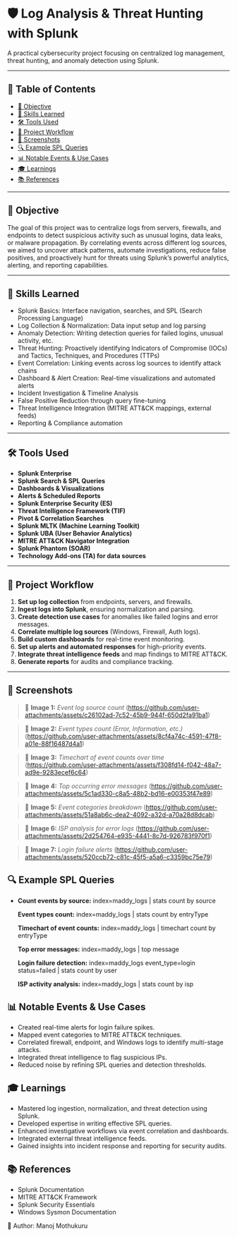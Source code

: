 # 🛡️ Log Analysis & Threat Hunting with Splunk

A practical cybersecurity project focusing on centralized log management, threat hunting, and anomaly detection using Splunk.

---

## 📖 Table of Contents

- [🎯 Objective](#-objective)
- [🧠 Skills Learned](#-skills-learned)
- [🛠️ Tools Used](#-tools-used)
- [🚀 Project Workflow](#-project-workflow)
- [📸 Screenshots](#-screenshots)
- [🔍 Example SPL Queries](#-example-spl-queries)
- [📊 Notable Events & Use Cases](#-notable-events--use-cases)
- [🎓 Learnings](#-learnings)
- [📚 References](#-references)

---

## 🎯 Objective

The goal of this project was to centralize logs from servers, firewalls, and endpoints to detect suspicious activity such as unusual logins, data leaks, or malware propagation. By correlating events across different log sources, we aimed to uncover attack patterns, automate investigations, reduce false positives, and proactively hunt for threats using Splunk’s powerful analytics, alerting, and reporting capabilities.

---

## 🧠 Skills Learned

- Splunk Basics: Interface navigation, searches, and SPL (Search Processing Language)
- Log Collection & Normalization: Data input setup and log parsing
- Anomaly Detection: Writing detection queries for failed logins, unusual activity, etc.
- Threat Hunting: Proactively identifying Indicators of Compromise (IOCs) and Tactics, Techniques, and Procedures (TTPs)
- Event Correlation: Linking events across log sources to identify attack chains
- Dashboard & Alert Creation: Real-time visualizations and automated alerts
- Incident Investigation & Timeline Analysis
- False Positive Reduction through query fine-tuning
- Threat Intelligence Integration (MITRE ATT&CK mappings, external feeds)
- Reporting & Compliance automation

---

## 🛠️ Tools Used

- **Splunk Enterprise**
- **Splunk Search & SPL Queries**
- **Dashboards & Visualizations**
- **Alerts & Scheduled Reports**
- **Splunk Enterprise Security (ES)**
- **Threat Intelligence Framework (TIF)**
- **Pivot & Correlation Searches**
- **Splunk MLTK (Machine Learning Toolkit)**
- **Splunk UBA (User Behavior Analytics)**
- **MITRE ATT&CK Navigator Integration**
- **Splunk Phantom (SOAR)**
- **Technology Add-ons (TA) for data sources**

---

## 🚀 Project Workflow

1. **Set up log collection** from endpoints, servers, and firewalls.
2. **Ingest logs into Splunk**, ensuring normalization and parsing.
3. **Create detection use cases** for anomalies like failed logins and error messages.
4. **Correlate multiple log sources** (Windows, Firewall, Auth logs).
5. **Build custom dashboards** for real-time event monitoring.
6. **Set up alerts and automated responses** for high-priority events.
7. **Integrate threat intelligence feeds** and map findings to MITRE ATT&CK.
8. **Generate reports** for audits and compliance tracking.

---

## 📸 Screenshots

> 📌 **Image 1:** *Event log source count*
(https://github.com/user-attachments/assets/c26102ad-7c52-45b9-944f-650d2fa91ba1)

> 📌 **Image 2:** *Event types count (Error, Information, etc.)*
(https://github.com/user-attachments/assets/8cf4a74c-4591-47f8-a01e-88f16487d4a1)

> 📌 **Image 3:** *Timechart of event counts over time*
(https://github.com/user-attachments/assets/f308fd14-f042-48a7-ad9e-9283ecef6c64)

> 📌 **Image 4:** *Top occurring error messages*
 (https://github.com/user-attachments/assets/5c1ad330-c8a5-48b2-bd16-e00353f47e89)

> 📌 **Image 5:** *Event categories breakdown*
 (https://github.com/user-attachments/assets/51a8ab6c-dea2-4092-a32d-a70a28d8dcab)

> 📌 **Image 6:** *ISP analysis for error logs*
(https://github.com/user-attachments/assets/2d254764-e935-4441-8c7d-926783f970f1)

> 📌 **Image 7:** *Login failure alerts*
(https://github.com/user-attachments/assets/520ccb72-c81c-45f5-a5a6-c3359bc75e79)


## 🔍 Example SPL Queries

- **Count events by source:**
  index=maddy_logs | stats count by source

  **Event types count:**
  index=maddy_logs | stats count by entryType

  **Timechart of event counts:**
  index=maddy_logs | timechart count by entryType

  **Top error messages:**
  index=maddy_logs | top message

  **Login failure detection:**
  index=maddy_logs event_type=login status=failed | stats count by user

  **ISP activity analysis:**
  index=maddy_logs | stats count by isp


## 📊 Notable Events & Use Cases

- Created real-time alerts for login failure spikes.
- Mapped event categories to MITRE ATT&CK techniques.
- Correlated firewall, endpoint, and Windows logs to identify multi-stage attacks.
- Integrated threat intelligence to flag suspicious IPs.
- Reduced noise by refining SPL queries and detection thresholds.


## 🎓 Learnings

- Mastered log ingestion, normalization, and threat detection using Splunk.
- Developed expertise in writing effective SPL queries.
- Enhanced investigative workflows via event correlation and dashboards.
- Integrated external threat intelligence feeds.
- Gained insights into incident response and reporting for security audits.

## 📚 References

- Splunk Documentation
- MITRE ATT&CK Framework
- Splunk Security Essentials
- Windows Sysmon Documentation


🚀 Author: Manoj Mothukuru
